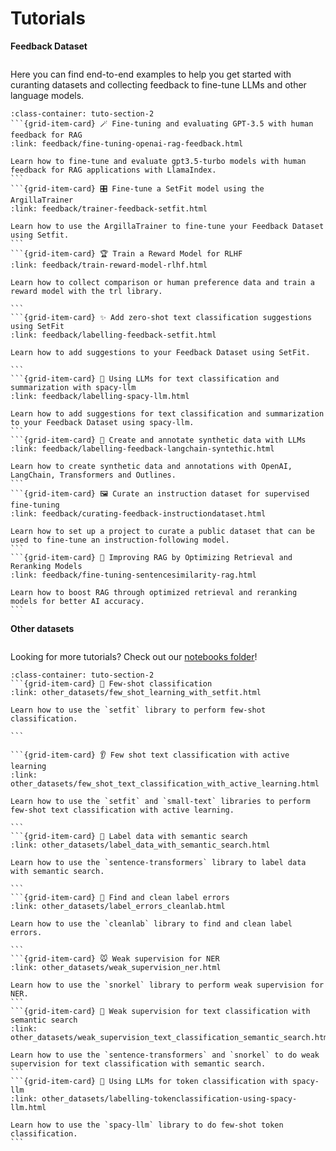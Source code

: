 # Tutorials

**Feedback Dataset**

```{include} /_common/feedback_dataset.md
```

Here you can find end-to-end examples to help you get started with curanting datasets and collecting feedback to fine-tune LLMs and other language models.

````{grid}  1 1 3 3
:class-container: tuto-section-2
```{grid-item-card} 🪄 Fine-tuning and evaluating GPT-3.5 with human feedback for RAG
:link: feedback/fine-tuning-openai-rag-feedback.html

Learn how to fine-tune and evaluate gpt3.5-turbo models with human feedback for RAG applications with LlamaIndex.
```
```{grid-item-card} 🎛️ Fine-tune a SetFit model using the ArgillaTrainer
:link: feedback/trainer-feedback-setfit.html

Learn how to use the ArgillaTrainer to fine-tune your Feedback Dataset using Setfit.
```
```{grid-item-card} 🏆 Train a Reward Model for RLHF
:link: feedback/train-reward-model-rlhf.html

Learn how to collect comparison or human preference data and train a reward model with the trl library.

```
```{grid-item-card} ✨ Add zero-shot text classification suggestions using SetFit
:link: feedback/labelling-feedback-setfit.html

Learn how to add suggestions to your Feedback Dataset using SetFit.

```
```{grid-item-card} 🧸 Using LLMs for text classification and summarization with spacy-llm
:link: feedback/labelling-spacy-llm.html

Learn how to add suggestions for text classification and summarization to your Feedback Dataset using spacy-llm.
```
```{grid-item-card} 🎡 Create and annotate synthetic data with LLMs
:link: feedback/labelling-feedback-langchain-syntethic.html

Learn how to create synthetic data and annotations with OpenAI, LangChain, Transformers and Outlines.
```
```{grid-item-card} 🖼️ Curate an instruction dataset for supervised fine-tuning
:link: feedback/curating-feedback-instructiondataset.html

Learn how to set up a project to curate a public dataset that can be used to fine-tune an instruction-following model.
```
```{grid-item-card} 🌠 Improving RAG by Optimizing Retrieval and Reranking Models
:link: feedback/fine-tuning-sentencesimilarity-rag.html

Learn how to boost RAG through optimized retrieval and reranking models for better AI accuracy.
```

````

**Other datasets**

```{include} /_common/other_datasets.md
```

Looking for more tutorials? Check out our [notebooks folder](/reference/notebooks)!

````{grid}  1 1 3 3
:class-container: tuto-section-2
```{grid-item-card} 🤯 Few-shot classification
:link: other_datasets/few_shot_learning_with_setfit.html

Learn how to use the `setfit` library to perform few-shot classification.

```

```{grid-item-card} 👂 Few shot text classification with active learning
:link: other_datasets/few_shot_text_classification_with_active_learning.html

Learn how to use the `setfit` and `small-text` libraries to perform few-shot text classification with active learning.

```
```{grid-item-card} 💨 Label data with semantic search
:link: other_datasets/label_data_with_semantic_search.html

Learn how to use the `sentence-transformers` library to label data with semantic search.

```
```{grid-item-card} 🧹 Find and clean label errors
:link: other_datasets/label_errors_cleanlab.html

Learn how to use the `cleanlab` library to find and clean label errors.

```
```{grid-item-card} 🐭 Weak supervision for NER
:link: other_datasets/weak_supervision_ner.html

Learn how to use the `snorkel` library to perform weak supervision for NER.
```
```{grid-item-card} 👮 Weak supervision for text classification with semantic search
:link: other_datasets/weak_supervision_text_classification_semantic_search.html

Learn how to use the `sentence-transformers` and `snorkel` to do weak supervision for text classification with semantic search.
```
```{grid-item-card} 🔗 Using LLMs for token classification with spacy-llm
:link: other_datasets/labelling-tokenclassification-using-spacy-llm.html

Learn how to use the `spacy-llm` library to do few-shot token classification.
```
````
<!--
```{toctree}
:hidden:

feedback/fine-tuning-openai-rag-feedback
feedback/curating-feedback-instructiondataset
feedback/train-reward-model-rlhf
feedback/labelling-feedback-setfit
feedback/trainer-feedback-setfit
feedback/labelling-feedback-langchain-syntethic

other_datasets/few_shot_learning_with_setfit
other_datasets/few_shot_text_classification_with_active_learning
other_datasets/label_data_with_semantic_search
other_datasets/label_errors_cleanlab
other_datasets/weak_supervision_ner
other_datasets/weak_supervision_text_classification_semantic_search
other_datasets/labelling-tokenclassification-using-spacy-llm
``` -->